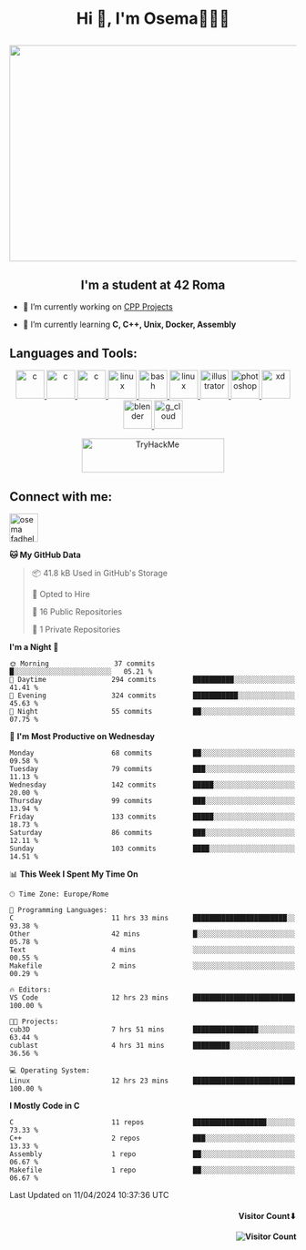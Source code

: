 <h1 align="center">Hi 👋, I'm Osema👨🏽‍💻</h1>

<!-- <h2 align="center"> <a href="https://www.showmyip.com/"><img src="https://github.com/OsemaFadhel/OsemaFadhel/blob/main/img/cybersecurity%20framework.webp" /></a> </h2> -->

<h2 align="center"> <img src="https://github.com/OsemaFadhel/OsemaFadhel/blob/main/img/1712000100607257.gif" width="900" height="380" /> </h2>

<h2 align="center">I'm a student at 42 Roma</h3>

- 🔭 I’m currently working on [CPP Projects](https://github.com/OsemaFadhel/CPP42) 

- 🌱 I’m currently learning **C, C++, Unix, Docker, Assembly**

<h2 align="left">Languages and Tools:</h3>
<p align="center"> 
</a> <a href="https://en.wikipedia.org/wiki/C_(programming_language)" target="_blank" rel="noreferrer">  <img src="https://skillicons.dev/icons?i=c" alt="c" width="50" height="50"/> 
</a> <a href="https://en.wikipedia.org/wiki/C%2B%2B" target="_blank" rel="noreferrer">  <img src="https://skillicons.dev/icons?i=cpp" alt="c" width="50" height="50"/> 
</a> <a href="https://www.python.org/" target="_blank" rel="noreferrer">  <img src="https://skillicons.dev/icons?i=py" alt="c" width="50" height="50"/> 
</a> <a href="https://www.linux.org/" target="_blank" rel="noreferrer"> <img src="https://skillicons.dev/icons?i=linux" alt="linux" width="50" height="50"/>
</a> <a href="https://www.gnu.org/software/bash/" target="_blank" rel="noreferrer"> <img src="https://skillicons.dev/icons?i=bash" alt="bash" width="50" height="50"/> 
</a> <a href="https://code.visualstudio.com/" target="_blank" rel="noreferrer"> <img src="https://skillicons.dev/icons?i=vscode" alt="linux" width="50" height="50"/>
</a> <a href="https://www.adobe.com/in/products/illustrator.html" target="_blank" rel="noreferrer"> <img src="https://skillicons.dev/icons?i=ai" alt="illustrator" width="50" height="50"/> 
</a> <a href="https://www.photoshop.com/enwhat" target="_blank" rel="noreferrer"> <img src="https://skillicons.dev/icons?i=ps" alt="photoshop" width="50" height="50"/> 
</a> <a href="https://www.adobe.com/products/xd.html" target="_blank" rel="noreferrer"> <img src="https://skillicons.dev/icons?i=xd" alt="xd" width="50" height="50"/> 
</a> <a href="https://www.blender.org/" target="_blank" rel="noreferrer"><img src="https://skillicons.dev/icons?i=blender" alt="blender" width="50" height="50"/> 
</a> <a href="https://www.cloudskillsboost.google/public_profiles/3779024f-fae6-49a8-9430-003b65de5349"><img src="https://skillicons.dev/icons?i=gcp" alt="g_cloud" width="50" height="50"/> </a>
</p>
<p align="center"> 
</a> <a href="https://tryhackme.com/p/fazzel"><img src="https://tryhackme-badges.s3.amazonaws.com/fazzel.png" alt="TryHackMe" width="250" height="60"> </a> 

<h2 align="leftt">Connect with me:</h3>
<p align="left">
<a href="https://it.linkedin.com/in/osema-fadhel-7a1996174?trk=people-guest_people_search-card" target="blank"><img align="center" src="https://skillicons.dev/icons?i=linkedin" alt="osema fadhel" height="50" width="50" /></a>
</p>

<!--START_SECTION:waka-->
**🐱 My GitHub Data** 

> 📦 41.8 kB Used in GitHub's Storage 
 > 
> 💼 Opted to Hire
 > 
> 📜 16 Public Repositories 
 > 
> 🔑 1 Private Repositories 
 > 
**I'm a Night 🦉** 

```text
🌞 Morning                37 commits          █░░░░░░░░░░░░░░░░░░░░░░░░   05.21 % 
🌆 Daytime                294 commits         ██████████░░░░░░░░░░░░░░░   41.41 % 
🌃 Evening                324 commits         ███████████░░░░░░░░░░░░░░   45.63 % 
🌙 Night                  55 commits          ██░░░░░░░░░░░░░░░░░░░░░░░   07.75 % 
```
📅 **I'm Most Productive on Wednesday** 

```text
Monday                   68 commits          ██░░░░░░░░░░░░░░░░░░░░░░░   09.58 % 
Tuesday                  79 commits          ███░░░░░░░░░░░░░░░░░░░░░░   11.13 % 
Wednesday                142 commits         █████░░░░░░░░░░░░░░░░░░░░   20.00 % 
Thursday                 99 commits          ███░░░░░░░░░░░░░░░░░░░░░░   13.94 % 
Friday                   133 commits         █████░░░░░░░░░░░░░░░░░░░░   18.73 % 
Saturday                 86 commits          ███░░░░░░░░░░░░░░░░░░░░░░   12.11 % 
Sunday                   103 commits         ████░░░░░░░░░░░░░░░░░░░░░   14.51 % 
```


📊 **This Week I Spent My Time On** 

```text
🕑︎ Time Zone: Europe/Rome

💬 Programming Languages: 
C                        11 hrs 33 mins      ███████████████████████░░   93.38 % 
Other                    42 mins             █░░░░░░░░░░░░░░░░░░░░░░░░   05.78 % 
Text                     4 mins              ░░░░░░░░░░░░░░░░░░░░░░░░░   00.55 % 
Makefile                 2 mins              ░░░░░░░░░░░░░░░░░░░░░░░░░   00.29 % 

🔥 Editors: 
VS Code                  12 hrs 23 mins      █████████████████████████   100.00 % 

🐱‍💻 Projects: 
cub3D                    7 hrs 51 mins       ████████████████░░░░░░░░░   63.44 % 
cublast                  4 hrs 31 mins       █████████░░░░░░░░░░░░░░░░   36.56 % 

💻 Operating System: 
Linux                    12 hrs 23 mins      █████████████████████████   100.00 % 
```

**I Mostly Code in C** 

```text
C                        11 repos            ██████████████████░░░░░░░   73.33 % 
C++                      2 repos             ███░░░░░░░░░░░░░░░░░░░░░░   13.33 % 
Assembly                 1 repo              ██░░░░░░░░░░░░░░░░░░░░░░░   06.67 % 
Makefile                 1 repo              ██░░░░░░░░░░░░░░░░░░░░░░░   06.67 % 
```




 Last Updated on 11/04/2024 10:37:36 UTC
<!--END_SECTION:waka-->

<h4 align="right">Visitor Count⬇</h4>

<h4 align="right"> 

![Visitor Count](https://profile-counter.glitch.me/OsemaFadhel/count.svg) </h4>
